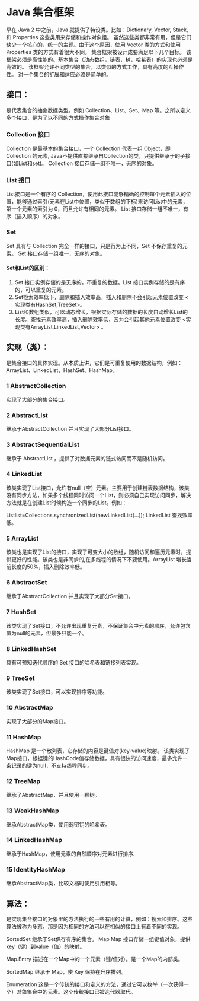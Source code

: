 # Java 集合框架
   早在 Java 2 中之前，Java 就提供了特设类。比如：Dictionary, Vector, Stack, 和 Properties 这些类用来存储和操作对象组。
虽然这些类都非常有用，但是它们缺少一个核心的，统一的主题。由于这个原因，使用 Vector 类的方式和使用 Properties 类的方式有着很大不同。
集合框架被设计成要满足以下几个目标。
该框架必须是高性能的。基本集合（动态数组，链表，树，哈希表）的实现也必须是高效的。
该框架允许不同类型的集合，以类似的方式工作，具有高度的互操作性。
对一个集合的扩展和适应必须是简单的。

## 接口：
  是代表集合的抽象数据类型。例如 Collection、List、Set、Map 等。之所以定义多个接口，是为了以不同的方式操作集合对象
### Collection 接口
  Collection 是最基本的集合接口，一个 Collection 代表一组 Object，即 Collection 的元素, Java不提供直接继承自Collection的类，只提供继承于的子接口(如List和set)。
  Collection 接口存储一组不唯一，无序的对象。
  
### List 接口
  List接口是一个有序的 Collection，使用此接口能够精确的控制每个元素插入的位置，能够通过索引(元素在List中位置，类似于数组的下标)来访问List中的元素，第一个元素的索引为 0，而且允许有相同的元素。
  List 接口存储一组不唯一，有序（插入顺序）的对象。
  
### Set
  Set 具有与 Collection 完全一样的接口，只是行为上不同，Set 不保存重复的元素。
  Set 接口存储一组唯一，无序的对象。
  
#### Set和List的区别：
  1. Set 接口实例存储的是无序的，不重复的数据。List 接口实例存储的是有序的，可以重复的元素。  
  2. Set检索效率低下，删除和插入效率高，插入和删除不会引起元素位置改变 <实现类有HashSet,TreeSet>。 
  3. List和数组类似，可以动态增长，根据实际存储的数据的长度自动增长List的长度。查找元素效率高，插入删除效率低，因为会引起其他元素位置改变 <实现类有ArrayList,LinkedList,Vector> 。
  
## 实现（类）：
  是集合接口的具体实现。从本质上讲，它们是可重复使用的数据结构，例如：ArrayList、LinkedList、HashSet、HashMap。
### 1 AbstractCollection 
  实现了大部分的集合接口。
###	2 AbstractList 
  继承于AbstractCollection 并且实现了大部分List接口。
###	3 AbstractSequentialList 
  继承于 AbstractList ，提供了对数据元素的链式访问而不是随机访问。
###	4 LinkedList
  该类实现了List接口，允许有null（空）元素。主要用于创建链表数据结构，该类没有同步方法，如果多个线程同时访问一个List，则必须自己实现访问同步，解决方法就是在创建List时候构造一个同步的List。例如：
  
  Listlist=Collections.synchronizedList(newLinkedList(...));
  LinkedList 查找效率低。
###	5 ArrayList
  该类也是实现了List的接口，实现了可变大小的数组，随机访问和遍历元素时，提供更好的性能。该类也是非同步的,在多线程的情况下不要使用。ArrayList 增长当前长度的50%，插入删除效率低。
### 6 AbstractSet 
  继承于AbstractCollection 并且实现了大部分Set接口。
### 7 HashSet
  该类实现了Set接口，不允许出现重复元素，不保证集合中元素的顺序，允许包含值为null的元素，但最多只能一个。
### 8  LinkedHashSet
  具有可预知迭代顺序的 Set 接口的哈希表和链接列表实现。
### 9  TreeSet
  该类实现了Set接口，可以实现排序等功能。
### 10 AbstractMap 
  实现了大部分的Map接口。
### 11	HashMap 
  HashMap 是一个散列表，它存储的内容是键值对(key-value)映射。
  该类实现了Map接口，根据键的HashCode值存储数据，具有很快的访问速度，最多允许一条记录的键为null，不支持线程同步。
### 12	TreeMap 
  继承了AbstractMap，并且使用一颗树。
### 13	WeakHashMap 
  继承AbstractMap类，使用弱密钥的哈希表。
### 14	LinkedHashMap 
  继承于HashMap，使用元素的自然顺序对元素进行排序.
### 15	IdentityHashMap 
  继承AbstractMap类，比较文档时使用引用相等。
  
## 算法：
  是实现集合接口的对象里的方法执行的一些有用的计算，例如：搜索和排序。这些算法被称为多态，那是因为相同的方法可以在相似的接口上有着不同的实现。



SortedSet 
继承于Set保存有序的集合。
Map
Map 接口存储一组键值对象，提供key（键）到value（值）的映射。

Map.Entry 
描述在一个Map中的一个元素（键/值对）。是一个Map的内部类。

SortedMap
继承于 Map，使 Key 保持在升序排列。

Enumeration
这是一个传统的接口和定义的方法，通过它可以枚举（一次获得一个）对象集合中的元素。这个传统接口已被迭代器取代。
